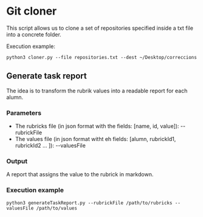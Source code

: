 # Git cloner

This script allows us to clone a set of repositories specified inside a txt file into a concrete folder.

Execution example: 

```
python3 cloner.py --file repositories.txt --dest ~/Desktop/correccions
```

## Generate task report

The idea is to transform the rubrik values into a readable report for each alumn.

### Parameters

- The rubricks file (in json format with the fields: [name, id, value]): --rubrickFile
- The values file (in json format witht eh fields: [alumn, rubrickId1, rubrickId2 ... ]): --valuesFile

### Output

A report that assigns the value to the rubrick in markdown.

### Execution example

```
python3 generateTaskReport.py --rubrickFile /path/to/rubricks --valuesFile /path/to/values
```
